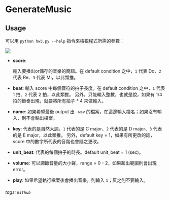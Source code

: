 # GenerateMusic

## Usage

可以用 `python hw3.py --help` 指令來檢視程式所需的參數：

![](https://i.imgur.com/ODuNKIy.jpg)

* **score**:

    輸入要播出or儲存的音樂的簡譜。在 default condition 之中，`1` 代表 Do、`2` 代表 Re、`3` 代表 Mi，以此類推。

* **beat**:
    輸入 score 中每個音符的拍子長度。在 default condition 之中，`1` 代表 1 拍、`2` 代表 2 拍，以此類推。
    另外，只能輸入整數，也就是說，如果有 1/4 拍的節奏出現，就要將所有拍子 * 4 來做輸入。
* **name**:
    如果希望最後 output 出 `.wav` 的檔案，在這邊輸入檔名；如果沒有輸入，則不會輸出檔案。
* **key**:
    代表的是自然大調。`1` 代表的是 C major、`2` 代表的是 D major、`3` 代表的是 E major，以此類推。
    另外，default key = 1，如果有所更改的話，score 中的數字所代表的音階也會隨之更改。
* **unit_beat**: 
    代表的每個拍子的時長。default unit_beat = 1 (sec)。
* **volume**: 
    可以調節音量的大小聲，range = 0 - 2，如果超出範圍則會出現 error。
* **play**:
    如果希望執行檔案後會播出音樂，則輸入 `1`；反之則不要輸入。

###### tags: `Github`
